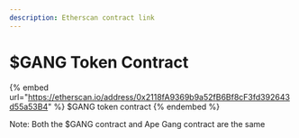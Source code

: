 ```yaml
---
description: Etherscan contract link
---
```


# $GANG Token Contract

{% embed url="https://etherscan.io/address/0x2118fA9369b9a52fB6Bf8cF3fd392643d55a53B4" %}
$GANG token contract
{% endembed %}

Note: Both the $GANG contract and Ape Gang contract are the same
